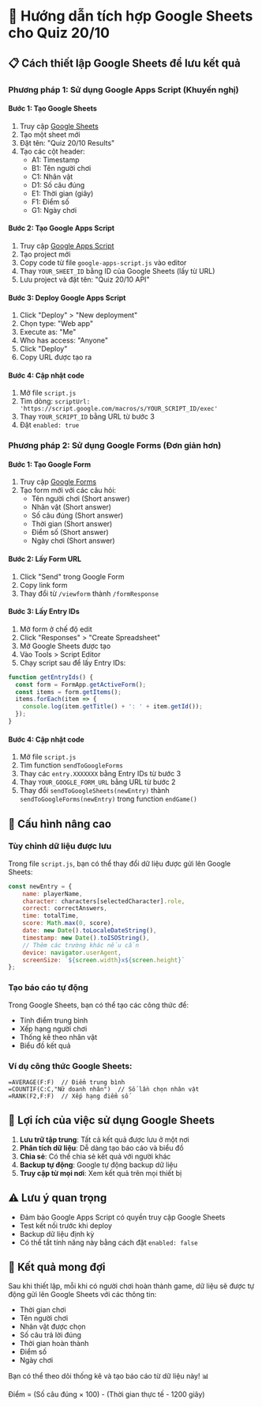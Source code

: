 # 🌸 Hướng dẫn tích hợp Google Sheets cho Quiz 20/10

## 📋 Cách thiết lập Google Sheets để lưu kết quả

### Phương pháp 1: Sử dụng Google Apps Script (Khuyến nghị)

#### Bước 1: Tạo Google Sheets
1. Truy cập [Google Sheets](https://sheets.google.com)
2. Tạo một sheet mới
3. Đặt tên: "Quiz 20/10 Results"
4. Tạo các cột header:
   - A1: Timestamp
   - B1: Tên người chơi
   - C1: Nhân vật
   - D1: Số câu đúng
   - E1: Thời gian (giây)
   - F1: Điểm số
   - G1: Ngày chơi

#### Bước 2: Tạo Google Apps Script
1. Truy cập [Google Apps Script](https://script.google.com)
2. Tạo project mới
3. Copy code từ file `google-apps-script.js` vào editor
4. Thay `YOUR_SHEET_ID` bằng ID của Google Sheets (lấy từ URL)
5. Lưu project và đặt tên: "Quiz 20/10 API"

#### Bước 3: Deploy Google Apps Script
1. Click "Deploy" > "New deployment"
2. Chọn type: "Web app"
3. Execute as: "Me"
4. Who has access: "Anyone"
5. Click "Deploy"
6. Copy URL được tạo ra

#### Bước 4: Cập nhật code
1. Mở file `script.js`
2. Tìm dòng: `scriptUrl: 'https://script.google.com/macros/s/YOUR_SCRIPT_ID/exec'`
3. Thay `YOUR_SCRIPT_ID` bằng URL từ bước 3
4. Đặt `enabled: true`

### Phương pháp 2: Sử dụng Google Forms (Đơn giản hơn)

#### Bước 1: Tạo Google Form
1. Truy cập [Google Forms](https://forms.google.com)
2. Tạo form mới với các câu hỏi:
   - Tên người chơi (Short answer)
   - Nhân vật (Short answer)
   - Số câu đúng (Short answer)
   - Thời gian (Short answer)
   - Điểm số (Short answer)
   - Ngày chơi (Short answer)

#### Bước 2: Lấy Form URL
1. Click "Send" trong Google Form
2. Copy link form
3. Thay đổi từ `/viewform` thành `/formResponse`

#### Bước 3: Lấy Entry IDs
1. Mở form ở chế độ edit
2. Click "Responses" > "Create Spreadsheet"
3. Mở Google Sheets được tạo
4. Vào Tools > Script Editor
5. Chạy script sau để lấy Entry IDs:

```javascript
function getEntryIds() {
  const form = FormApp.getActiveForm();
  const items = form.getItems();
  items.forEach(item => {
    console.log(item.getTitle() + ': ' + item.getId());
  });
}
```

#### Bước 4: Cập nhật code
1. Mở file `script.js`
2. Tìm function `sendToGoogleForms`
3. Thay các `entry.XXXXXXX` bằng Entry IDs từ bước 3
4. Thay `YOUR_GOOGLE_FORM_URL` bằng URL từ bước 2
5. Thay đổi `sendToGoogleSheets(newEntry)` thành `sendToGoogleForms(newEntry)` trong function `endGame()`

## 🔧 Cấu hình nâng cao

### Tùy chỉnh dữ liệu được lưu
Trong file `script.js`, bạn có thể thay đổi dữ liệu được gửi lên Google Sheets:

```javascript
const newEntry = {
    name: playerName,
    character: characters[selectedCharacter].role,
    correct: correctAnswers,
    time: totalTime,
    score: Math.max(0, score),
    date: new Date().toLocaleDateString(),
    timestamp: new Date().toISOString(),
    // Thêm các trường khác nếu cần
    device: navigator.userAgent,
    screenSize: `${screen.width}x${screen.height}`
};
```

### Tạo báo cáo tự động
Trong Google Sheets, bạn có thể tạo các công thức để:
- Tính điểm trung bình
- Xếp hạng người chơi
- Thống kê theo nhân vật
- Biểu đồ kết quả

### Ví dụ công thức Google Sheets:
```excel
=AVERAGE(F:F)  // Điểm trung bình
=COUNTIF(C:C,"Nữ doanh nhân")  // Số lần chọn nhân vật
=RANK(F2,F:F)  // Xếp hạng điểm số
```

## 🚀 Lợi ích của việc sử dụng Google Sheets

1. **Lưu trữ tập trung**: Tất cả kết quả được lưu ở một nơi
2. **Phân tích dữ liệu**: Dễ dàng tạo báo cáo và biểu đồ
3. **Chia sẻ**: Có thể chia sẻ kết quả với người khác
4. **Backup tự động**: Google tự động backup dữ liệu
5. **Truy cập từ mọi nơi**: Xem kết quả trên mọi thiết bị

## ⚠️ Lưu ý quan trọng

- Đảm bảo Google Apps Script có quyền truy cập Google Sheets
- Test kết nối trước khi deploy
- Backup dữ liệu định kỳ
- Có thể tắt tính năng này bằng cách đặt `enabled: false`

## 🎯 Kết quả mong đợi

Sau khi thiết lập, mỗi khi có người chơi hoàn thành game, dữ liệu sẽ được tự động gửi lên Google Sheets với các thông tin:
- Thời gian chơi
- Tên người chơi
- Nhân vật được chọn
- Số câu trả lời đúng
- Thời gian hoàn thành
- Điểm số
- Ngày chơi

Bạn có thể theo dõi thống kê và tạo báo cáo từ dữ liệu này! 📊


Điểm = (Số câu đúng × 100) - (Thời gian thực tế - 1200 giây)